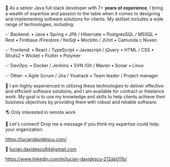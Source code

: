 🚀 As a senior Java full stack developer with 7+ 𝐲𝐞𝐚𝐫𝐬 𝐨𝐟 𝐞𝐱𝐩𝐞𝐫𝐢𝐞𝐧𝐜𝐞, I bring a wealth of expertise and passion to the table when it comes to designing and implementing software solutions for clients. My skillset includes a wide range of technologies, including:

✅ Backend: • Java • Spring • JPA / Hibernate • PostgresSQL / MSSQL • Rest • Firebase /Firestore / NoSql • Mockito / JUnit • Camunda c Nuxeo

✅ Frontend: • React / TypeScript • Javascript / jQuery • HTML / CSS • Struts2 • Wicket • Flutter • Polymer

✅ DevOps: • Docker / Jenkins • SVN /Git / Maven • Sonar • Linux

✅ Other: • Agile Scrum / Jira / Youtrack • Team leader / Project manager

🚀 I am highly experienced in utilizing these technologies to deliver effective and efficient software solutions, and I am available for contract or freelance work. My goal is to use my knowledge and skills to help clients achieve their business objectives by providing them with robust and reliable software.

🌎 Only interested in remote work

🤝 Let's connect! Drop me a message if you think my expertise could help your organization.

https://luciandavidescu.com/

📧 lucian.davidescu94@gmail.com

https://www.linkedin.com/in/lucian-davidescu-212ab011b/
